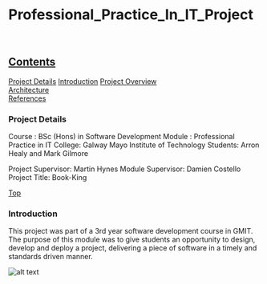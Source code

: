# Professional_Practice_In_IT_Project

<br/>

## [Contents](#contents)
[Project Details](#details)
[Introduction](#introduction)
[Project Overview](#overview)  
[Architecture](#architecture)      
[References](#References)  

### Project Details <a name = "details"></a> 
Course : BSc (Hons) in Software Development
Module : Professional Practice in IT
College: Galway Mayo Institute of Technology
Students: Arron Healy and Mark Gilmore


Project Supervisor: Martin Hynes
Module Supervisor: Damien Costello
Project Title: Book-King

[Top](#contents)  

### Introduction

 <a name = "introduction"></a>
This project was part of a 3rd year software development course in GMIT. 
The purpose of this module was to give students an opportunity to design, develop and deploy a project, delivering a piece of software in a timely and standards driven
manner.

![alt text](https://cdn-images-1.medium.com/max/2600/1*_DOHv30w-0eI-Ysz5U47Yg.png)
